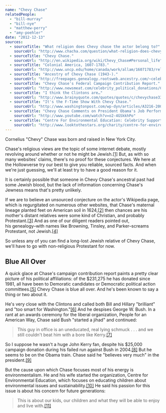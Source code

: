 ```yaml
---
name: "Chevy Chase"
relatedPeople:
  - "bill-murray"
  - "bill-nye"
  - "matthew-perry"
  - "amy-poehler"
date: "2012-12-13"
sources:
  - sourceTitle: "What religion does Chevy chase the actor belong to?"
    sourceUrl: "http://www.chacha.com/question/what-religion-does-chevy-chase-the-actor-belong-to"
  - sourceTitle: "Chevy Chase."
    sourceUrl: "http://en.wikipedia.org/wiki/Chevy_Chase#Personal_life"
  - sourceTitle: "Colonial America, 1607-1783."
    sourceUrl: "http://www.uncp.edu/home/canada/work/allam/16071783/religion.htm"
  - sourceTitle: "Ancestry of Chevy Chase (1943-)."
    sourceUrl: "http://freepages.genealogy.rootsweb.ancestry.com/~celebrities/chasechevy.html"
  - sourceTitle: "Chevy Chase's Federal Campaign Contribution Report."
    sourceUrl: "http://www.newsmeat.com/celebrity_political_donations/Chevy_Chase.php"
  - sourceTitle: "I think the Clintons are…"
    sourceUrl: "http://www.brainyquote.com/quotes/quotes/c/chevychase331091.html"
  - sourceTitle: "It's the F-Time Show With Chevy Chase."
    sourceUrl: "http://www.washingtonpost.com/wp-dyn/articles/A3216-2004Dec15.html"
  - sourceTitle: "Chevy Chase Comments on President Obama's Job Performance."
    sourceUrl: "http://www.youtube.com/watch?v=o2-4GSkkhPo"
  - sourceTitle: "Centre For Environmental Education: Celebrity Supporters."
    sourceUrl: "http://www.looktothestars.org/charity/centre-for-environmental-education"
---
```


Cornelius "Chevy" Chase was born and raised in New York City.

Chase's religious views are the topic of some internet debate, mostly revolving around whether or not he might be Jewish.<a class="source-citation" href="#http://www.chacha.com/question/what-religion-does-chevy-chase-the-actor-belong-to" title="What religion does Chevy chase the actor belong to?">[1]</a> But, as with so many websites' claims, there's no proof for these conjectures. We here at the Hollowverse try our best to give you reliable, sourced facts. And when we're just guessing, we'll at least try to have a good reason for it.

It is certainly possible that someone in Chevy Chase's ancestral past had some Jewish blood, but the lack of information concerning Chase's Jewness means that's pretty unlikely.

If we are to believe an unsourced conjecture on the actor's Wikipedia page, which is regurgitated on numerous other websites, that Chase's maternal lineage planted feet on American soil in 1624,<a class="source-citation" href="#http://en.wikipedia.org/wiki/Chevy_Chase#Personal_life" title="Chevy Chase.">[2]</a> then chances are his mother's distant relatives were some kind of Christian, and probably Protestant.<a class="source-citation" href="#http://www.uncp.edu/home/canada/work/allam/16071783/religion.htm" title="Colonial America, 1607-1783.">[3]</a> And as one of our diligent readers pointed out, his genealogy–with names like Browning, Tinsley, and Parker–screams Protestant, not Jewish.<a class="source-citation" href="#http://freepages.genealogy.rootsweb.ancestry.com/~celebrities/chasechevy.html" title="Ancestry of Chevy Chase (1943-).">[4]</a>

So unless any of you can find a long-lost Jewish relative of Chevy Chase, we'll have to go with non-religious Protestant for now.


## Blue All Over

A quick glace at Chase's campaign contribution report paints a pretty clear picture of his political affiliations: of the $231,275 he has donated since 1981, all have been to Demoratic candidates or Democratic political action committees.<a class="source-citation" href="#http://www.newsmeat.com/celebrity_political_donations/Chevy_Chase.php" title="Chevy Chase&apos;s Federal Campaign Contribution Report.">[5]</a> Chevy Chase is blue all over. And he's been known to say a thing or two about it.

He's very close with the Clintons and called both Bill and Hillary "brilliant" and "too smart for Washington."<a class="source-citation" href="#http://www.brainyquote.com/quotes/quotes/c/chevychase331091.html" title="I think the Clintons are…">[6]</a> And he despises George W. Bush. In a rant at an awards ceremony for the liberal organization, People for an American Way, Chase said Bush "started a jihad" and continued:

>This guy in office is an uneducated, real lying schmuck . . . and we still couldn't beat him with a bore like Kerry.<a class="source-citation" href="#http://www.washingtonpost.com/wp-dyn/articles/A3216-2004Dec15.html" title="It&apos;s the F-Time Show With Chevy Chase.">[7]</a>

So I suppose he wasn't a huge John Kerry fan, despite his $25,000 campaign donation during his failed run against Bush in 2004.<a class="source-citation" href="#http://www.newsmeat.com/celebrity_political_donations/Chevy_Chase.php" title="Chevy Chase&apos;s Federal Campaign Contribution Report.">[8]</a> But he seems to be on the Obama train. Chase said he "believes very much" in the president.<a class="source-citation" href="#http://www.youtube.com/watch?v=o2-4GSkkhPo" title="Chevy Chase Comments on President Obama&apos;s Job Performance.">[9]</a>

But the cause upon which Chase focuses most of his energy is environmentalism. He and his wife started the organization, Centre for Environmental Education, which focuses on educating children about environmental issues and sustainability.<a class="source-citation" href="#http://www.looktothestars.org/charity/centre-for-environmental-education" title="Centre For Environmental Education: Celebrity Supporters.">[10]</a> He said his passion for this issue is about his concern for future generations:

>This is about our kids, our children and what they will be able to enjoy and live with.<a class="source-citation" href="#http://www.youtube.com/watch?v=o2-4GSkkhPo" title="Chevy Chase Comments on President Obama&apos;s Job Performance.">[11]</a>